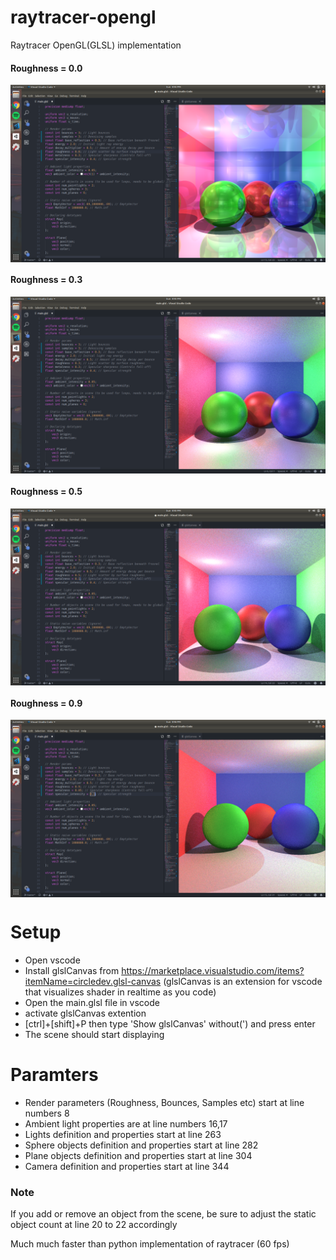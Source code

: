 # raytracer-opengl
Raytracer OpenGL(GLSL) implementation <br />
#### Roughness = 0.0
<img src="demos/roughness_0_0.png" align="middle" /><br />
#### Roughness = 0.3
<img src="demos/roughness_0_3.png" align="middle" /><br />
#### Roughness = 0.5
<img src="demos/roughness_0_5.png" align="middle" /><br />
#### Roughness = 0.9
<img src="demos/roughness_0_9.png" align="middle" />

# Setup
- Open vscode
- Install glslCanvas from https://marketplace.visualstudio.com/items?itemName=circledev.glsl-canvas
(glslCanvas is an extension for vscode that visualizes shader in realtime as you code)
- Open the main.glsl file in vscode
- activate glslCanvas extention
- [ctrl]+[shift]+P then type 'Show glslCanvas' without(') and press enter
- The scene should start displaying

# Paramters
- Render parameters (Roughness, Bounces, Samples etc) start at line numbers 8
- Ambient light properties are at line numbers 16,17
- Lights definition and properties start at line 263
- Sphere objects definition and properties start at line 282
- Plane objects definition and properties start at line 304
- Camera definition and properties start at line 344

### Note
If you add or remove an object from the scene, be sure to adjust the static object count at line 20 to 22 accordingly

Much much faster than python implementation of raytracer (60 fps)
